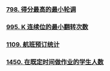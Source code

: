 ### [798. 得分最高的最小轮调](https://leetcode-cn.com/problems/smallest-rotation-with-highest-score/)

### [995. K 连续位的最小翻转次数](https://leetcode-cn.com/problems/minimum-number-of-k-consecutive-bit-flips/)

### [1109. 航班预订统计](https://leetcode-cn.com/problems/corporate-flight-bookings/)

### [1450. 在既定时间做作业的学生人数](https://leetcode.cn/problems/number-of-students-doing-homework-at-a-given-time/)

